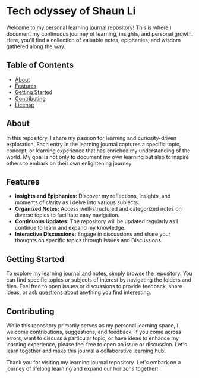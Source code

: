 # Tech odyssey of Shaun Li

Welcome to my personal learning journal repository! This is where I document my continuous journey of learning, insights, and personal growth. Here, you'll find a collection of valuable notes, epiphanies, and wisdom gathered along the way.

## Table of Contents

- [About](#about)
- [Features](#features)
- [Getting Started](#getting-started)
- [Contributing](#contributing)
- [License](#license)

## About

In this repository, I share my passion for learning and curiosity-driven exploration. Each entry in the learning journal captures a specific topic, concept, or learning experience that has enriched my understanding of the world. My goal is not only to document my own learning but also to inspire others to embark on their own enlightening journey.

## Features

- **Insights and Epiphanies:** Discover my reflections, insights, and moments of clarity as I delve into various subjects.
- **Organized Notes:** Access well-structured and categorized notes on diverse topics to facilitate easy navigation.
- **Continuous Updates:** The repository will be updated regularly as I continue to learn and expand my knowledge.
- **Interactive Discussions:** Engage in discussions and share your thoughts on specific topics through Issues and Discussions.

## Getting Started

To explore my learning journal and notes, simply browse the repository. You can find specific topics or subjects of interest by navigating the folders and files. Feel free to open issues or discussions to provide feedback, share ideas, or ask questions about anything you find interesting.

## Contributing

While this repository primarily serves as my personal learning space, I welcome contributions, suggestions, and feedback. If you come across errors, want to discuss a particular topic, or have ideas to enhance my learning experience, please feel free to open an issue or discussion. Let's learn together and make this journal a collaborative learning hub!

Thank you for visiting my learning journal repository. Let's embark on a journey of lifelong learning and expand our horizons together!
